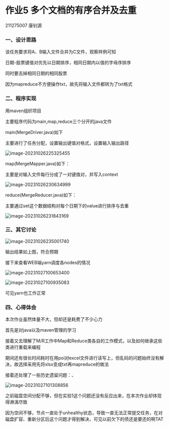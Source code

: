 # 作业5  多个文档的有序合并及去重

211275007  康钊源

### 一、设计思路

该任务要求将A、B输入文件合并为C文件，观察样例可知

日期-股票键值对优先以日期排序，相同日期内以值的字母序排序

同时要去掉相同日期的相同股票

因为mapreduce不方便操作txt，故先将输入文件都转为了txt格式

### 二、程序实现

用maven组织项目

主要程序代码为main,map,reduce三个分开的java文件

main(MergeDriver.java)如下

主要进行了任务分配，设置输出键值对格式，设置输入输出路径

![image-20231026225325455]([C:\Users\lenovo\AppData\Roaming\Typora\](https://github.com/kzy030509/homework5/blob/master/)typora-user-images/image-20231026225325455.png)

map(MergeMapper.java)如下：

主要是对输入文件每行分成了一对键值对，并写入context

![image-20231026230634999]([C:\Users\lenovo\AppData\Roaming\Typora\](https://github.com/kzy030509/homework5/blob/master/)typora-user-images/image-20231026230634999.png)

reduce(MergeReducer.java)如下：

主要通过set这个数据结构对每个日期下的value进行排序与去重

![image-20231026231843169]([C:\Users\lenovo\AppData\Roaming\Typora](https://github.com/kzy030509/homework5/blob/master/)typora-user-images/image-20231026231843169.png)

### 三、其它讨论

![image-20231026235001740]([C:\Users\lenovo\AppData\Roaming\Typora\](https://github.com/kzy030509/homework5/blob/master/)typora-user-images/image-20231026235001740.png)

输出结果如上图，符合预期

接下来查看WEB端yarn调度各nodes的情况

![image-20231027100653400]([C:\Users\lenovo\AppData\Roaming\Typora\](https://github.com/kzy030509/homework5/blob/master/)typora-user-images/image-20231027100653400.png)

![image-20231027100935083]([C:\Users\lenovo\AppData\Roaming\Typora\](https://github.com/kzy030509/homework5/blob/master/)typora-user-images/image-20231027100935083.png)

可见yarn也工作正常

### 四、心得体会

本次作业虽然体量不大，但却还是耗费了不少心力

首先是对java以及maven管理的学习

接着又去理解了M/R工作中Map和Reduce类各自的工作模式，以及如何继承这些类进行重载来编程

期间还有很长时间耗时在用poi对excel文件进行读写上，但乱码的问题始终没有解决，故选择采用先将xlsx变成txt再mapreduce的做法

接着还处理了一些历史遗留问题：、

![image-20231027101308856]([C:\Users\lenovo\AppData\Roaming\Typora\](https://github.com/kzy030509/homework5/blob/master/)typora-user-images/image-20231027101308856.png)

之前磁盘空间分配不够，但在实验1这个问题还没有反应出来，在本次作业却体现得淋漓尽致

因为空间不够，节点一直处于unhealthy状态，导致一直无法正常提交任务，在对磁盘扩容、重新分区后这个问题才得到解决，可见以前欠下的债还是要还的啊TAT
